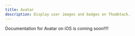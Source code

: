 ```yaml
---
title: Avatar
description: Display user images and badges on Thumbtack.
---
```

Documentation for Avatar on iOS is coming soon!!!!
